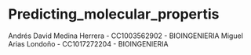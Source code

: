# Predicting_molecular_propertis
Andrés David Medina Herrera - CC1003562902 - BIOINGENIERIA
Miguel Arias Londoño - CC1017272204 - BIOINGENIERIA
